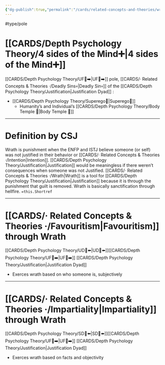 ```yaml
---
{"dg-publish":true,"permalink":"/cards/related-concepts-and-theories/wrath/","noteIcon":"1","created":"2022-12-31T17:35:54.658+01:00","updated":"2023-05-04T17:51:05.059+02:00"}
---
```


#type/pole 

# [[CARDS/Depth Psychology Theory/4 sides of the Mind➕\|4 sides of the Mind➕]]
[[CARDS/Depth Psychology Theory/UF👤➡️\|UF👤➡️]] pole, [[CARDS/· Related Concepts & Theories ·/Deadly Sins💀\|Deadly Sin💀]] of the [[CARDS/Depth Psychology Theory/Justification\|Justification Dyad]]  :
- [[CARDS/Depth Psychology Theory/Superego👹\|Superego👹]] 
	- Humanity’s and Individual’s [[CARDS/Depth Psychology Theory/Body Temple 🌳\|Body Temple 🌳]] 
---
# Definition by CSJ

<div class="transclusion internal-embed is-loaded"><div class="markdown-embed">



Wrath is punishment when the ENFP and ISTJ believe someone (or self) was not justified in their behavior or [[CARDS/· Related Concepts & Theories ·/Intention\|Intention]]. [[CARDS/Depth Psychology Theory/Justification\|Justification]] would be meaningless if there weren’t consequences when someone was not Justified. [[CARDS/· Related Concepts & Theories ·/Wrath\|Wrath]] is a tool for [[CARDS/Depth Psychology Theory/Justification\|Justification]] because it is through the punishment that guilt is removed. Wrath is basically sanctification through hellfire. `=this.Shortref` 

</div></div>


---
# [[CARDS/· Related Concepts & Theories ·/Favouritism\|Favouritism]] through Wrath 
[[CARDS/Depth Psychology Theory/UD👤⬅️\|UD👤⬅️]][[CARDS/Depth Psychology Theory/UF👤➡️\|UF👤➡️]] [[CARDS/Depth Psychology Theory/Justification\|Justification Dyad]] 
- Exerces wrath based on who someone is, subjectively 

---
# [[CARDS/· Related Concepts & Theories ·/Impartiality\|Impartiality]] through Wrath 
[[CARDS/Depth Psychology Theory/SD🤸⬅️\|SD🤸⬅️]][[CARDS/Depth Psychology Theory/UF👤➡️\|UF👤➡️]] [[CARDS/Depth Psychology Theory/Justification\|Justification Dyad]] 
- Exerces wrath based on facts and objectivity 